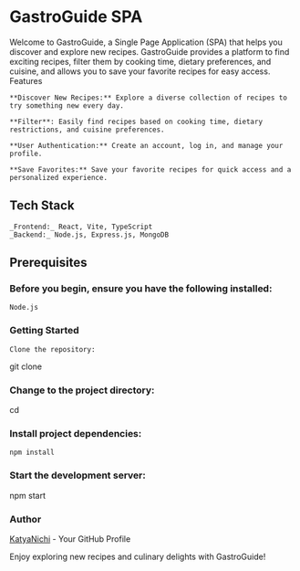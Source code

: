 # GastroGuide SPA

Welcome to GastroGuide, a Single Page Application (SPA) that helps you discover and explore new recipes. GastroGuide provides a platform to find exciting recipes, filter them by cooking time, dietary preferences, and cuisine, and allows you to save your favorite recipes for easy access.
Features

    **Discover New Recipes:** Explore a diverse collection of recipes to try something new every day.

    **Filter**: Easily find recipes based on cooking time, dietary restrictions, and cuisine preferences.

    **User Authentication:** Create an account, log in, and manage your profile.

    **Save Favorites:** Save your favorite recipes for quick access and a personalized experience.

## Tech Stack

    _Frontend:_ React, Vite, TypeScript
    _Backend:_ Node.js, Express.js, MongoDB

## Prerequisites

### Before you begin, ensure you have the following installed:

    Node.js

### Getting Started

    Clone the repository:

git clone 

### Change to the project directory:

cd 

### Install project dependencies:

    npm install
### Start the development server:

npm start

### Author

[KatyaNichi](https://github.com/KatyaNichi) - Your GitHub Profile


Enjoy exploring new recipes and culinary delights with GastroGuide!